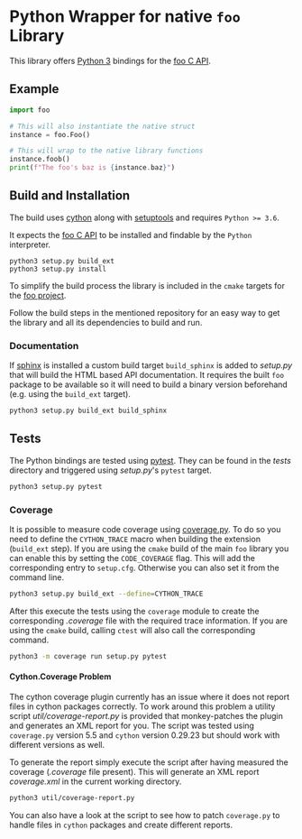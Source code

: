 # Python Wrapper for native `foo` Library

This library offers [Python 3](https://www.python.org) bindings for the [foo C API](https://github.com/kmhsonnenkind/cmake-cython-example).


## Example

```python
import foo

# This will also instantiate the native struct
instance = foo.Foo()

# This will wrap to the native library functions
instance.foob()
print(f"The foo's baz is {instance.baz}")
```


## Build and Installation

The build uses [cython](https://cython.org) along with [setuptools](https://setuptools.readthedocs.io/en/latest) and requires `Python >= 3.6`.

It expects the [foo C API](https://github.com/kmhsonnenkind/cmake-cython-example) to be installed and findable by the `Python` interpreter.

```
python3 setup.py build_ext
python3 setup.py install
```

To simplify the build process the library is included in the `cmake` targets for the [foo project](https://github.com/kmhsonnenkind/cmake-cython-example).

Follow the build steps in the mentioned repository for an easy way to get the library and all its dependencies to build and run.

### Documentation

If [sphinx](https://www.sphinx-doc.org/) is installed a custom build target `build_sphinx` is added to *setup.py* that will build the HTML based API documentation. It requires the built `foo` package to be available so it will need to build a binary version beforehand (e.g. using the `build_ext` target).

```sh
python3 setup.py build_ext build_sphinx
```


## Tests

The Python bindings are tested using [pytest](https://docs.pytest.org/). They can be found in the *tests* directory and triggered using *setup.py*'s `pytest` target.

```sh
python3 setup.py pytest
```

### Coverage

It is possible to measure code coverage using [coverage.py](https://coverage.readthedocs.io/en/coverage-5.5/). To do so you need to define the `CYTHON_TRACE` macro when building the extension (`build_ext` step). If you are using the `cmake` build of the main `foo` library you can enable this by setting the `CODE_COVERAGE` flag. This will add the corresponding entry to `setup.cfg`. Otherwise you can also set it from the command line.

```sh
python3 setup.py build_ext --define=CYTHON_TRACE
```

After this execute the tests using the `coverage` module to create the corresponding *.coverage* file with the required trace information. If you are using the `cmake` build, calling `ctest` will also call the corresponding command.

```sh
python3 -m coverage run setup.py pytest
```

#### Cython.Coverage Problem

The cython coverage plugin currently has an issue where it does not report files in cython packages correctly. To work around this problem a utility script *util/coverage-report.py* is provided that monkey-patches the plugin and generates an XML report for you. The script was tested using `coverage.py` version 5.5 and `cython` version 0.29.23 but should work with different versions as well.

To generate the report simply execute the script after having measured the coverage (*.coverage* file present). This will generate an XML report *coverage.xml* in the current working directory.

```sh
python3 util/coverage-report.py
```

You can also have a look at the script to see how to patch `coverage.py` to handle files in `cython` packages and create different reports.
